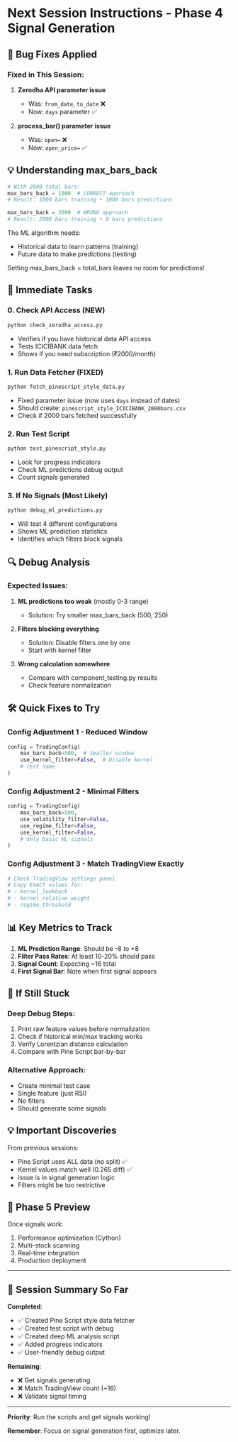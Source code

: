 # Next Session Instructions - Phase 4 Signal Generation

## 🔧 Bug Fixes Applied

### Fixed in This Session:
1. **Zerodha API parameter issue**
   - Was: `from_date`, `to_date` ❌
   - Now: `days` parameter ✅

2. **process_bar() parameter issue**
   - Was: `open=` ❌
   - Now: `open_price=` ✅

## 💡 Understanding max_bars_back

```python
# With 2000 total bars:
max_bars_back = 1000  # CORRECT approach
# Result: 1000 bars training + 1000 bars predictions

max_bars_back = 2000  # WRONG approach  
# Result: 2000 bars training + 0 bars predictions
```

The ML algorithm needs:
- Historical data to learn patterns (training)
- Future data to make predictions (testing)

Setting max_bars_back = total_bars leaves no room for predictions!

## 🎯 Immediate Tasks

### 0. Check API Access (NEW)
```bash
python check_zerodha_access.py
```
- Verifies if you have historical data API access
- Tests ICICIBANK data fetch
- Shows if you need subscription (₹2000/month)

### 1. Run Data Fetcher (FIXED)
```bash
python fetch_pinescript_style_data.py
```
- Fixed parameter issue (now uses `days` instead of dates)
- Should create: `pinescript_style_ICICIBANK_2000bars.csv`
- Check if 2000 bars fetched successfully

### 2. Run Test Script
```bash
python test_pinescript_style.py
```
- Look for progress indicators
- Check ML predictions debug output
- Count signals generated

### 3. If No Signals (Most Likely)
```bash
python debug_ml_predictions.py
```
- Will test 4 different configurations
- Shows ML prediction statistics
- Identifies which filters block signals

## 🔍 Debug Analysis

### Expected Issues:
1. **ML predictions too weak** (mostly 0-3 range)
   - Solution: Try smaller max_bars_back (500, 250)
   
2. **Filters blocking everything**
   - Solution: Disable filters one by one
   - Start with kernel filter

3. **Wrong calculation somewhere**
   - Compare with component_testing.py results
   - Check feature normalization

## 🛠️ Quick Fixes to Try

### Config Adjustment 1 - Reduced Window
```python
config = TradingConfig(
    max_bars_back=500,  # Smaller window
    use_kernel_filter=False,  # Disable kernel
    # rest same
)
```

### Config Adjustment 2 - Minimal Filters
```python
config = TradingConfig(
    max_bars_back=500,
    use_volatility_filter=False,
    use_regime_filter=False,
    use_kernel_filter=False,
    # Only basic ML signals
)
```

### Config Adjustment 3 - Match TradingView Exactly
```python
# Check TradingView settings panel
# Copy EXACT values for:
# - kernel_lookback
# - kernel_relative_weight
# - regime_threshold
```

## 📊 Key Metrics to Track

1. **ML Prediction Range**: Should be -8 to +8
2. **Filter Pass Rates**: At least 10-20% should pass
3. **Signal Count**: Expecting ~16 total
4. **First Signal Bar**: Note when first signal appears

## 🔄 If Still Stuck

### Deep Debug Steps:
1. Print raw feature values before normalization
2. Check if historical min/max tracking works
3. Verify Lorentzian distance calculation
4. Compare with Pine Script bar-by-bar

### Alternative Approach:
- Create minimal test case
- Single feature (just RSI)
- No filters
- Should generate some signals

## 💡 Important Discoveries

From previous sessions:
- Pine Script uses ALL data (no split) ✅
- Kernel values match well (0.265 diff) ✅
- Issue is in signal generation logic
- Filters might be too restrictive

## 🚀 Phase 5 Preview

Once signals work:
1. Performance optimization (Cython)
2. Multi-stock scanning
3. Real-time integration
4. Production deployment

---

## 📝 Session Summary So Far

**Completed**:
- ✅ Created Pine Script style data fetcher
- ✅ Created test script with debug
- ✅ Created deep ML analysis script
- ✅ Added progress indicators
- ✅ User-friendly debug output

**Remaining**:
- ❌ Get signals generating
- ❌ Match TradingView count (~16)
- ❌ Validate signal timing

---

**Priority**: Run the scripts and get signals working!

**Remember**: Focus on signal generation first, optimize later.
